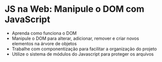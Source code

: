 # JS na Web: Manipule o DOM com JavaScript

* Aprenda como funciona o DOM
* Manipule o DOM para alterar, adicionar, remover e criar novos elementos na árvore de objetos
* Trabalhe com componentização para facilitar a organização do projeto
* Utilize o sistema de módulos do Javascript para proteger os arquivos
